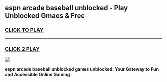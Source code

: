 
## espn arcade baseball unblocked - Play Unblocked Gmaes & Free
<h3>
<a href="https://news.freeplayer.one?title=espn_arcade_baseball_unblocked&ref=16F">CLICK TO PLAY</a></h3>
<hr>

<h3>
<a href="https://news.freeplayer.one?title=espn_arcade_baseball_unblocked&ref=16F">CLICK 2 PLAY</a>
  
</h3>

<a href="https://news.freeplayer.one?title=espn_arcade_baseball_unblocked&ref=16F/"><img src="https://clearcache.store/games.png"></a>


**espn arcade baseball unblocked games unblocked: Your Gateway to Fun and Accessible Online Gaming**
